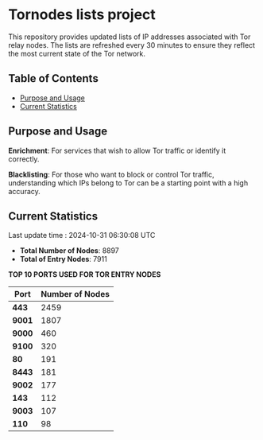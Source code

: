 # Tornodes lists project

This repository provides updated lists of IP addresses associated with Tor relay nodes. The lists are refreshed every 30 minutes to ensure they reflect the most current state of the Tor network.

## Table of Contents

- [Purpose and Usage](#purpose-and-usage)
- [Current Statistics](#current-statistics)


## Purpose and Usage

**Enrichment**: For services that wish to allow Tor traffic or identify it correctly.

**Blacklisting**: For those who want to block or control Tor traffic, understanding which IPs belong to Tor can be a starting point with a high accuracy.

## Current Statistics

Last update time : 2024-10-31 06:30:08 UTC

- **Total Number of Nodes**: 8897
- **Total of Entry Nodes**: 7911

**TOP 10 PORTS USED FOR TOR ENTRY NODES**

| **Port** | **Number of Nodes** |
|------|-----------------|
| **443**   | 2459  |
| **9001**   | 1807  |
| **9000**   | 460  |
| **9100**   | 320  |
| **80**   | 191  |
| **8443**   | 181  |
| **9002**   | 177  |
| **143**   | 112  |
| **9003**   | 107  |
| **110**   | 98  |

